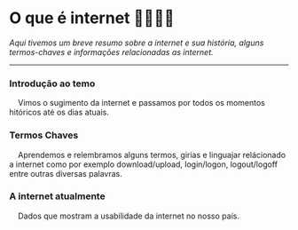 # O que é internet :man_technologist::woman_technologist:



_Aqui tivemos um breve resumo sobre a internet e sua história, alguns termos-chaves e informações relacionadas as internet._

---

### Introdução ao temo

    Vimos o sugimento da internet e passamos por todos os momentos hitóricos até os dias atuais.

### Termos Chaves

    Aprendemos e relembramos alguns termos, girias e linguajar relácionado a internet como por exemplo download/upload, login/logon, logout/logoff entre outras diversas palavras.

### A internet atualmente

    Dados que mostram a usabilidade da internet no nosso país.
